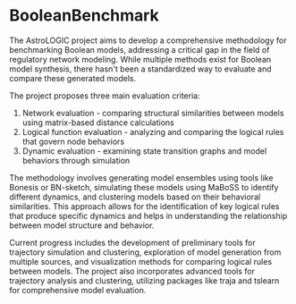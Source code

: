 # BooleanBenchmark

The AstroLOGIC project aims to develop a comprehensive methodology for benchmarking Boolean models, addressing a critical gap in the field of regulatory network modeling. While multiple methods exist for Boolean model synthesis, there hasn't been a standardized way to evaluate and compare these generated models.

The project proposes three main evaluation criteria:

1. Network evaluation - comparing structural similarities between models using matrix-based distance calculations
2. Logical function evaluation - analyzing and comparing the logical rules that govern node behaviors
3. Dynamic evaluation - examining state transition graphs and model behaviors through simulation

The methodology involves generating model ensembles using tools like Bonesis or BN-sketch, simulating these models using MaBoSS to identify different dynamics, and clustering models based on their behavioral similarities. This approach allows for the identification of key logical rules that produce specific dynamics and helps in understanding the relationship between model structure and behavior.

Current progress includes the development of preliminary tools for trajectory simulation and clustering, exploration of model generation from multiple sources, and visualization methods for comparing logical rules between models. The project also incorporates advanced tools for trajectory analysis and clustering, utilizing packages like traja and tslearn for comprehensive model evaluation.